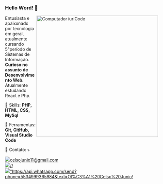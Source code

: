 ### Hello Word! 👋
<img src="https://raw.githubusercontent.com/MicaelliMedeiros/micaellimedeiros/master/image/computer-illustration.png" min-width="400px" max-width="400px" width="400px" align="right" alt="Computador iuriCode">

<p align="left"> 
  Entusiasta e apaixonado por tecnologia em geral, atualmente cursando 5°período de Sistemas de Informação. <strong>Curioso no assunto de Desenvolvimento Web</strong>.<br>
  Atualmente estudando React e Php.
</p>

<p align="left">
  🦄 Skills: <strong>PHP, HTML, CSS, MySql </strong>
</p>

<p align="left">
  💼 Ferramentas: <strong> Git, GitHub, Visual Studio Code</strong>
</p>

<p align="left">
  💌 Contato: ⤵️
</p>

<p align="left">
  <a href="#" alt="Gmail">
  <img src="https://img.shields.io/badge/-Gmail-FF0000?style=flat-square&labelColor=FF0000&logo=gmail&logoColor=white&link=https://mail.google.com/mail/u/1/#inbox" />celsojunio11@gmail.com</a><br>

  <a href="#" alt="Linkedin">
  <img src="https://img.shields.io/badge/-Linkedin-0e76a8?style=flat-square&logo=Linkedin&logoColor=white&link=https://www.linkedin.com/in/celso-junio-003a55180/" />//</a><br>

  <a href="#" alt="WhatsApp">
  <img src="https://img.shields.io/badge/-WhatsApp-25d366?style=flat-square&labelColor=25d366&logo=whatsapp&logoColor=white&link=https://api.whatsapp.com/send?phone=5534999365984&text=Ol%C3%A1%20Celso%20Junio!"/>"https://api.whatsapp.com/send?phone=5534999365984&text=Ol%C3%A1%20Celso%20Junio!</a><br>

</p> <br>
